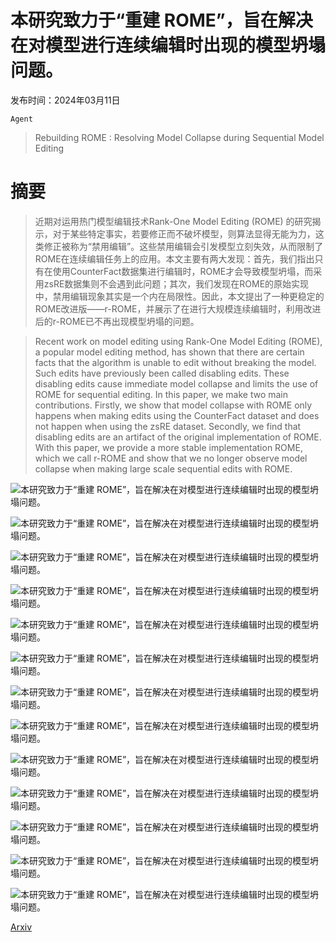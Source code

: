 # 本研究致力于“重建 ROME”，旨在解决在对模型进行连续编辑时出现的模型坍塌问题。

发布时间：2024年03月11日

`Agent`

> Rebuilding ROME : Resolving Model Collapse during Sequential Model Editing

# 摘要

> 近期对运用热门模型编辑技术Rank-One Model Editing (ROME) 的研究揭示，对于某些特定事实，若要修正而不破坏模型，则算法显得无能为力，这类修正被称为“禁用编辑”。这些禁用编辑会引发模型立刻失效，从而限制了ROME在连续编辑任务上的应用。本文主要有两大发现：首先，我们指出只有在使用CounterFact数据集进行编辑时，ROME才会导致模型坍塌，而采用zsRE数据集则不会遇到此问题；其次，我们发现在ROME的原始实现中，禁用编辑现象其实是一个内在局限性。因此，本文提出了一种更稳定的ROME改进版——r-ROME，并展示了在进行大规模连续编辑时，利用改进后的r-ROME已不再出现模型坍塌的问题。

> Recent work on model editing using Rank-One Model Editing (ROME), a popular model editing method, has shown that there are certain facts that the algorithm is unable to edit without breaking the model. Such edits have previously been called disabling edits. These disabling edits cause immediate model collapse and limits the use of ROME for sequential editing. In this paper, we make two main contributions. Firstly, we show that model collapse with ROME only happens when making edits using the CounterFact dataset and does not happen when using the zsRE dataset. Secondly, we find that disabling edits are an artifact of the original implementation of ROME. With this paper, we provide a more stable implementation ROME, which we call r-ROME and show that we no longer observe model collapse when making large scale sequential edits with ROME.

![本研究致力于“重建 ROME”，旨在解决在对模型进行连续编辑时出现的模型坍塌问题。](../../../paper_images/2403.07175/disabling_edit_example.png)

![本研究致力于“重建 ROME”，旨在解决在对模型进行连续编辑时出现的模型坍塌问题。](../../../paper_images/2403.07175/gpt2xl-rome-original-cf.png)

![本研究致力于“重建 ROME”，旨在解决在对模型进行连续编辑时出现的模型坍塌问题。](../../../paper_images/2403.07175/gpt2xl-rome-original-zsre.png)

![本研究致力于“重建 ROME”，旨在解决在对模型进行连续编辑时出现的模型坍塌问题。](../../../paper_images/2403.07175/gpt2xl-rome-original-cf.png)

![本研究致力于“重建 ROME”，旨在解决在对模型进行连续编辑时出现的模型坍塌问题。](../../../paper_images/2403.07175/gpt2xl-rome-original-cf-corrected.png)

![本研究致力于“重建 ROME”，旨在解决在对模型进行连续编辑时出现的模型坍塌问题。](../../../paper_images/2403.07175/gptj_f1_original.png)

![本研究致力于“重建 ROME”，旨在解决在对模型进行连续编辑时出现的模型坍塌问题。](../../../paper_images/2403.07175/gptj_distance_original.png)

![本研究致力于“重建 ROME”，旨在解决在对模型进行连续编辑时出现的模型坍塌问题。](../../../paper_images/2403.07175/gptj_f1_ours.png)

![本研究致力于“重建 ROME”，旨在解决在对模型进行连续编辑时出现的模型坍塌问题。](../../../paper_images/2403.07175/gptj_distance_ours.png)

![本研究致力于“重建 ROME”，旨在解决在对模型进行连续编辑时出现的模型坍塌问题。](../../../paper_images/2403.07175/gpt2xl_f1_original.png)

![本研究致力于“重建 ROME”，旨在解决在对模型进行连续编辑时出现的模型坍塌问题。](../../../paper_images/2403.07175/gpt2xl_distance_original.png)

![本研究致力于“重建 ROME”，旨在解决在对模型进行连续编辑时出现的模型坍塌问题。](../../../paper_images/2403.07175/gpt2xl_f1_ours.png)

![本研究致力于“重建 ROME”，旨在解决在对模型进行连续编辑时出现的模型坍塌问题。](../../../paper_images/2403.07175/gpt2xl_distance_ours.png)

[Arxiv](https://arxiv.org/abs/2403.07175)